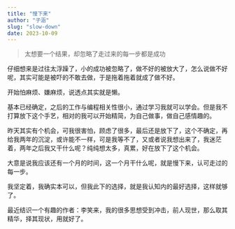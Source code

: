 ```yaml
---
title: "慢下来"
author: "子涵"
slug: "slow-down"
date: 2023-10-09
---
```


> 太想要一个结果，却忽略了走过来的每一步都是成功

仔细想来是过往太浮躁了，小的成功被忽略了，做不好的被放大了，怎么说做不好呢，其实可能是被吓的不敢去做，于是拖着拖着就成了做不好。

开始怕麻烦、嫌麻烦，说透点其实就是懒。

基本已经确定，之后的工作与编程相关性很小，通过学习我就可以学会。但是我不打算放下这个手艺，相对的我可以开始精简，为自己做事，做自己感情趣的。

昨天其实有个机会，可我很害怕，顾虑了很多，最后还是放下了，这个不确定，再给我两年的沉淀，或许能不一样，可是我等不了，又或者说我想出来了，我迷茫着，两年之后我又干什么呢？纯纯想太多，真累，好在放下了这个机会。

大意是说我应该还有一个月的时间，这一个月干什么呢，就是慢下来，认可走过的每一步。

我坚定着，我确实本可以，但我此下的选择，就是我认知内的最好选择，这样就够了。

最近结识一个有趣的作者：李笑来，我的很多思想受到冲击，前人现世，那么取其精华，择其现状，用就好了。
